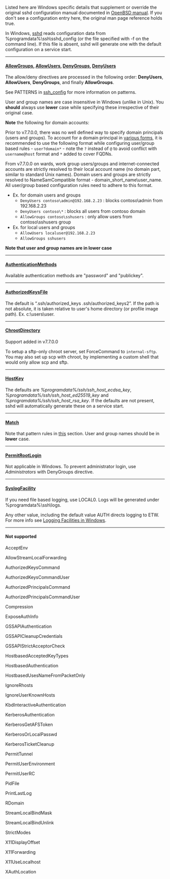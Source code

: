 Listed here are Windows specific details that supplement or override the original sshd configuration manual documented in [OpenBSD manual](https://man.openbsd.org/sshd_config). If you don't see a configuration entry here, the original man page reference holds true.

In Windows, [sshd](https://man.openbsd.org/sshd) reads configuration data from %programdata%\ssh\sshd_config (or the file specified with -f on the command line). If this file is absent, sshd will generate one with the default configuration on a service start.
_______
#### [AllowGroups](https://man.openbsd.org/sshd_config#AllowGroups), [AllowUsers](https://man.openbsd.org/sshd_config#AllowUsers), [DenyGroups](https://man.openbsd.org/sshd_config#DenyGroups), [DenyUsers](https://man.openbsd.org/sshd_config#DenyUsers)
The allow/deny directives are processed in the following order: **DenyUsers**, **AllowUsers**, **DenyGroups**, and finally **AllowGroups**. 

See PATTERNS in [ssh_config](http://man.openbsd.org/ssh_config.5#PATTERNS) for more information on patterns.

User and group names are case insensitive in Windows (unlike in Unix). You **should** always use **lower** case while specifying these irrespective of their original case.  

**Note** the following for domain accounts:

Prior to v7.7.0.0, there was no well defined way to specify domain principals (users and groups). To account for a domain principal in [various forms](https://msdn.microsoft.com/en-us/library/windows/desktop/ms724268(v=vs.85).aspx), it is recommended to use the following format while configuring user/group based rules - `user?domain*` - note the `?` instead of `@` to avoid conflict with `username@host` format and `*` added to cover FQDNs.

From v7.7.0.0 on wards, work group users/groups and internet-connected accounts are strictly resolved to their local account name (no domain part, similar to standard Unix names). Domain users and groups are strictly resolved to NameSamCompatible format - domain_short_name\user_name. All user/group based configuration rules need to adhere to this format. 

- Ex. for domain users and groups
  - `DenyUsers contoso\admin@192.168.2.23` : blocks contoso\admin from 192.168.2.23
  - `DenyUsers contoso\*`  : blocks all users from contoso domain
  - `AllowGroups contoso\sshusers` : only allow users from contoso\sshusers group
- Ex. for local users and groups
  - `AllowUsers localuser@192.168.2.23`
  - `AllowGroups sshusers`

**Note that user and group names are in lower case**

______
#### [AuthenticationMethods](https://man.openbsd.org/sshd_config#AuthenticationMethods)
Available authentication methods are "password" and "publickey".
______
#### [AuthorizedKeysFile](https://man.openbsd.org/sshd_config#AuthorizedKeysFile)
The default is “.ssh/authorized_keys .ssh/authorized_keys2”. If the path is not absolute, it is taken relative to user's home directory (or profile image path). Ex. c:\users\user.
______
#### [ChrootDirectory](https://man.openbsd.org/sshd_config#ChrootDirectory)
Support added in v7.7.0.0

To setup a sftp-only chroot server, set ForceCommand to `internal-sftp`. You may also set up scp with chroot, by implementing a custom shell that would only allow scp and sftp. 
_____
#### [HostKey](https://man.openbsd.org/sshd_config#HostKey)
The defaults are _%programdata%/ssh/ssh_host_ecdsa_key_, _%programdata%/ssh/ssh_host_ed25519_key_ and _%programdata%/ssh/ssh_host_rsa_key_. If the defaults are not present, sshd will automatically generate these on a service start.
______
#### [Match](https://man.openbsd.org/sshd_config#Match)
Note that pattern rules in [this](https://github.com/PowerShell/Win32-OpenSSH/wiki/sshd_config#allowgroups-allowusers-denygroups-denyusers) section. User and group names should be in **lower** case.
______
#### [PermitRootLogin](https://man.openbsd.org/sshd_config#PermitRootLogin)
Not applicable in Windows. To prevent administrator login, use _Administrators_ with DenyGroups directive.
______
#### [SyslogFacility](https://man.openbsd.org/sshd_config#SyslogFacility)
If you need file based logging, use LOCAL0. Logs will be generated under %programdata%\ssh\logs.

Any other value, including the default value AUTH directs logging to ETW. For more info see [Logging Facilities in Windows](https://github.com/PowerShell/Win32-OpenSSH/wiki/Logging-Facilities).
______
#### Not supported
AcceptEnv

AllowStreamLocalForwarding

AuthorizedKeysCommand

AuthorizedKeysCommandUser

AuthorizedPrincipalsCommand

AuthorizedPrincipalsCommandUser

Compression

ExposeAuthInfo

GSSAPIAuthentication

GSSAPICleanupCredentials

GSSAPIStrictAcceptorCheck

HostbasedAcceptedKeyTypes

HostbasedAuthentication

HostbasedUsesNameFromPacketOnly

IgnoreRhosts

IgnoreUserKnownHosts

KbdInteractiveAuthentication

KerberosAuthentication

KerberosGetAFSToken

KerberosOrLocalPasswd

KerberosTicketCleanup

PermitTunnel

PermitUserEnvironment

PermitUserRC

PidFile

PrintLastLog

RDomain

StreamLocalBindMask

StreamLocalBindUnlink

StrictModes

X11DisplayOffset

X11Forwarding

X11UseLocalhost

XAuthLocation







